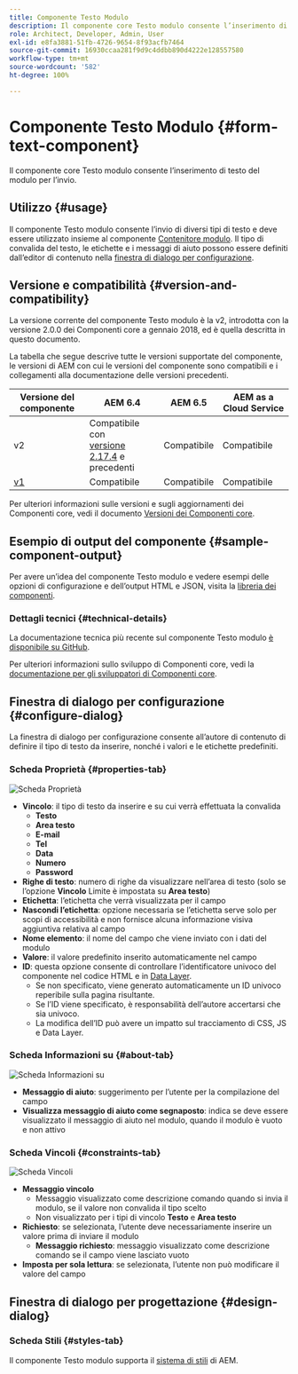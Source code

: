 ```yaml
---
title: Componente Testo Modulo
description: Il componente core Testo modulo consente l’inserimento di testo del modulo per l’invio.
role: Architect, Developer, Admin, User
exl-id: e8fa3881-51fb-4726-9654-8f93acfb7464
source-git-commit: 16930ccaa281f9d9c4ddbb890d4222e128557580
workflow-type: tm+mt
source-wordcount: '582'
ht-degree: 100%

---
```


# Componente Testo Modulo {#form-text-component}

Il componente core Testo modulo consente l’inserimento di testo del modulo per l’invio.

## Utilizzo {#usage}

Il componente Testo modulo consente l’invio di diversi tipi di testo e deve essere utilizzato insieme al componente [Contenitore modulo](form-container.md). Il tipo di convalida del testo, le etichette e i messaggi di aiuto possono essere definiti dall’editor di contenuto nella [finestra di dialogo per configurazione](#configure-dialog).

## Versione e compatibilità {#version-and-compatibility}

La versione corrente del componente Testo modulo è la v2, introdotta con la versione 2.0.0 dei Componenti core a gennaio 2018, ed è quella descritta in questo documento.

La tabella che segue descrive tutte le versioni supportate del componente, le versioni di AEM con cui le versioni del componente sono compatibili e i collegamenti alla documentazione delle versioni precedenti.

| Versione del componente | AEM 6.4 | AEM 6.5 | AEM as a Cloud Service |
|--- |--- |--- |---|
| v2 | Compatibile  con<br>[versione 2.17.4](/help/versions.md) e precedenti | Compatibile | Compatibile |
| [v1](/help/components/v1/form-text-v1.md) | Compatibile | Compatibile | Compatibile |

Per ulteriori informazioni sulle versioni e sugli aggiornamenti dei Componenti core, vedi il documento [Versioni dei Componenti core](/help/versions.md).

## Esempio di output del componente {#sample-component-output}

Per avere un’idea del componente Testo modulo e vedere esempi delle opzioni di configurazione e dell’output HTML e JSON, visita la [libreria dei componenti](https://adobe.com/go/aem_cmp_library_form_text_it).

### Dettagli tecnici {#technical-details}

La documentazione tecnica più recente sul componente Testo modulo [è disponibile su GitHub](https://adobe.com/go/aem_cmp_tech_form_text_v2_it).

Per ulteriori informazioni sullo sviluppo di Componenti core, vedi la [documentazione per gli sviluppatori di Componenti core](/help/developing/overview.md).

## Finestra di dialogo per configurazione {#configure-dialog}

La finestra di dialogo per configurazione consente all’autore di contenuto di definire il tipo di testo da inserire, nonché i valori e le etichette predefiniti.

### Scheda Proprietà {#properties-tab}

![Scheda Proprietà](/help/assets/form-text-edit-properties.png)

* **Vincolo**: il tipo di testo da inserire e su cui verrà effettuata la convalida
   * **Testo**
   * **Area testo**
   * **E-mail**
   * **Tel**
   * **Data**
   * **Numero**
   * **Password**
* **Righe di testo**: numero di righe da visualizzare nell’area di testo (solo se l’opzione **Vincolo** Limite è impostata su **Area testo**)
* **Etichetta**: l’etichetta che verrà visualizzata per il campo
* **Nascondi l’etichetta**: opzione necessaria se l’etichetta serve solo per scopi di accessibilità e non fornisce alcuna informazione visiva aggiuntiva relativa al campo
* **Nome elemento**: il nome del campo che viene inviato con i dati del modulo
* **Valore**: il valore predefinito inserito automaticamente nel campo
* **ID**: questa opzione consente di controllare l’identificatore univoco del componente nel codice HTML e in [Data Layer](/help/developing/data-layer/overview.md).
   * Se non specificato, viene generato automaticamente un ID univoco reperibile sulla pagina risultante.
   * Se l’ID viene specificato, è responsabilità dell’autore accertarsi che sia univoco.
   * La modifica dell’ID può avere un impatto sul tracciamento di CSS, JS e Data Layer.

### Scheda Informazioni su {#about-tab}

![Scheda Informazioni su](/help/assets/form-text-edit-about.png)

* **Messaggio di aiuto**: suggerimento per l’utente per la compilazione del campo
* **Visualizza messaggio di aiuto come segnaposto**: indica se deve essere visualizzato il messaggio di aiuto nel modulo, quando il modulo è vuoto e non attivo

### Scheda Vincoli {#constraints-tab}

![Scheda Vincoli](/help/assets/form-text-edit-constraints.png)

* **Messaggio vincolo**
   * Messaggio visualizzato come descrizione comando quando si invia il modulo, se il valore non convalida il tipo scelto
   * Non visualizzato per i tipi di vincolo **Testo** e **Area testo**
* **Richiesto**: se selezionata, l’utente deve necessariamente inserire un valore prima di inviare il modulo
   * **Messaggio richiesto**: messaggio visualizzato come descrizione comando se il campo viene lasciato vuoto
* **Imposta per sola lettura**: se selezionata, l’utente non può modificare il valore del campo

## Finestra di dialogo per progettazione {#design-dialog}

### Scheda Stili {#styles-tab}

Il componente Testo modulo supporta il [sistema di stili](/help/get-started/authoring.md#component-styling) di AEM.
